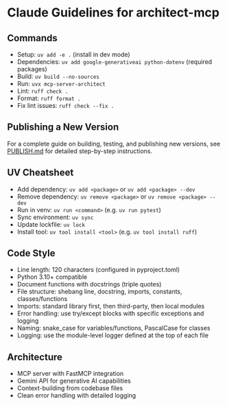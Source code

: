 # Claude Guidelines for architect-mcp

## Commands
- Setup: `uv add -e .` (install in dev mode)
- Dependencies: `uv add google-generativeai python-dotenv` (required packages)
- Build: `uv build --no-sources`
- Run: `uvx mcp-server-architect`
- Lint: `ruff check .`
- Format: `ruff format .`
- Fix lint issues: `ruff check --fix .`

## Publishing a New Version
For a complete guide on building, testing, and publishing new versions, see [PUBLISH.md](PUBLISH.md) for detailed step-by-step instructions.

## UV Cheatsheet
- Add dependency: `uv add <package>` or `uv add <package> --dev`
- Remove dependency: `uv remove <package>` or `uv remove <package> --dev`
- Run in venv: `uv run <command>` (e.g. `uv run pytest`)
- Sync environment: `uv sync`
- Update lockfile: `uv lock`
- Install tool: `uv tool install <tool>` (e.g. `uv tool install ruff`)

## Code Style
- Line length: 120 characters (configured in pyproject.toml)
- Python 3.10+ compatible
- Document functions with docstrings (triple quotes)
- File structure: shebang line, docstring, imports, constants, classes/functions
- Imports: standard library first, then third-party, then local modules
- Error handling: use try/except blocks with specific exceptions and logging
- Naming: snake_case for variables/functions, PascalCase for classes
- Logging: use the module-level logger defined at the top of each file

## Architecture
- MCP server with FastMCP integration
- Gemini API for generative AI capabilities
- Context-building from codebase files
- Clean error handling with detailed logging